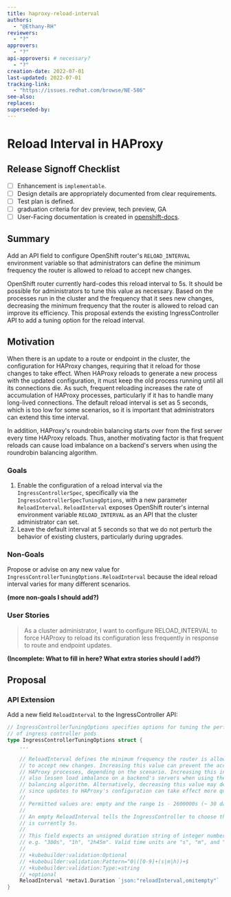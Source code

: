 ```yaml
---
title: haproxy-reload-interval
authors:
  - "@Ethany-RH"
reviewers:
  - "?"
approvers:
  - "?"
api-approvers: # necessary?
  - "?"
creation-date: 2022-07-01
last-updated: 2022-07-01
tracking-link:
  - "https://issues.redhat.com/browse/NE-586"
see-also:
replaces:
superseded-by:
---
```


# Reload Interval in HAProxy

## Release Signoff Checklist

- [ ] Enhancement is `implementable`.
- [ ] Design details are appropriately documented from clear requirements.
- [ ] Test plan is defined.
- [ ] graduation criteria for dev preview, tech preview, GA
- [ ] User-Facing documentation is created in [openshift-docs](https://github.com/openshift/openshift-docs/).

## Summary

Add an API field to configure OpenShift router's `RELOAD_INTERVAL` environment variable so that administrators can define the minimum frequency the router is allowed to reload to accept new changes.

OpenShift router currently hard-codes this reload interval to 5s. It should be possible for administrators to tune this value as necessary. Based on the processes run in the cluster and the frequency that it sees new changes, decreasing the minimum frequency that the router is allowed to reload can improve its efficiency.
This proposal extends the existing IngressController API to add a tuning option for the reload interval.

## Motivation

When there is an update to a route or endpoint in the cluster, the configuration for HAProxy changes, requiring that it reload for those changes to take effect. When HAProxy reloads to generate a new process with the updated configuration, it must keep the old process running until all its connections die. As such, frequent reloading increases the rate of accumulation of HAProxy processes, particularly if it has to handle many long-lived connections. The default reload interval is set as 5 seconds, which is too low for some scenarios, so it is important that administrators can extend this time interval.

In addition, HAProxy's roundrobin balancing starts over from the first server every time HAProxy reloads. Thus, another motivating factor is that frequent reloads can cause load imbalance on a backend's servers when using the roundrobin balancing algorithm.

### Goals

1. Enable the configuration of a reload interval via the `IngressControllerSpec`, specifically via the `IngressControllerSpecTuningOptions`, with a new parameter `ReloadInterval`. `ReloadInterval` exposes OpenShift router's internal environment variable `RELOAD_INTERVAL` as an API that the cluster administrator can set.
2. Leave the default interval at 5 seconds so that we do not perturb the behavior of existing clusters, particularly during upgrades.

### Non-Goals

Propose or advise on any new value for `IngressControllerTuningOptions.ReloadInterval` because the ideal reload interval varies for many different scenarios.

**(more non-goals I should add?)**

### User Stories

> As a cluster administrator, I want to configure RELOAD_INTERVAL to force HAProxy to reload its configuration less frequently in response to route and endpoint updates.

**(Incomplete: What to fill in here? What extra stories should I add?)**

## Proposal

### API Extension

Add a new field `ReloadInterval` to the IngressController API:

```go
// IngressControllerTuningOptions specifies options for tuning the performance
// of ingress controller pods
type IngressControllerTuningOptions struct {
    ...

    // ReloadInterval defines the minimum frequency the router is allowed to reload
    // to accept new changes. Increasing this value can prevent the accumulation of
    // HAProxy processes, depending on the scenario. Increasing this interval can
    // also lessen load imbalance on a backend's servers when using the roundrobin
    // balancing algorithm. Alternatively, decreasing this value may decrease latency
    // since updates to HAProxy's configuration can take effect more quickly.
    //
    // Permitted values are: empty and the range 1s - 2600000s (~ 30 days).
    //
	// An empty ReloadInterval tells the IngressController to choose the default, which
	// is currently 5s.
	//
	// This field expects an unsigned duration string of integer numbers, each with a unit suffix,
	// e.g. "300s", "1h", "2h45m". Valid time units are "s", "m", and "h".
	//
	// +kubebuilder:validation:Optional
	// +kubebuilder:validation:Pattern=^0|([0-9]+(s|m|h))+$
	// +kubebuilder:validation:Type:=string
	// +optional
	ReloadInterval *metav1.Duration `json:"reloadInterval,omitempty"`
}
```
